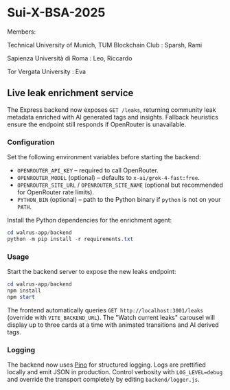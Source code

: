 # Sui-X-BSA-2025

Members:


Technical University of Munich, TUM Blockchain Club : Sparsh, Rami

Sapienza Università di Roma : Leo, Riccardo

Tor Vergata University : Eva

## Live leak enrichment service

The Express backend now exposes `GET /leaks`, returning community leak metadata enriched with AI generated tags and insights. Fallback heuristics ensure the endpoint still responds if OpenRouter is unavailable.

### Configuration

Set the following environment variables before starting the backend:

- `OPENROUTER_API_KEY` – required to call OpenRouter.
- `OPENROUTER_MODEL` (optional) – defaults to `x-ai/grok-4-fast:free`.
- `OPENROUTER_SITE_URL` / `OPENROUTER_SITE_NAME` (optional but recommended for OpenRouter rate limits).
- `PYTHON_BIN` (optional) – path to the Python binary if `python` is not on your `PATH`.

Install the Python dependencies for the enrichment agent:

```powershell
cd walrus-app/backend
python -m pip install -r requirements.txt
```

### Usage

Start the backend server to expose the new leaks endpoint:

```powershell
cd walrus-app/backend
npm install
npm start
```

The frontend automatically queries `GET http://localhost:3001/leaks` (override with `VITE_BACKEND_URL`). The "Watch current leaks" carousel will display up to three cards at a time with animated transitions and AI derived tags.

### Logging

The backend now uses [Pino](https://github.com/pinojs/pino) for structured logging. Logs are prettified locally and emit JSON in production. Control verbosity with `LOG_LEVEL=debug` and override the transport completely by editing `backend/logger.js`.